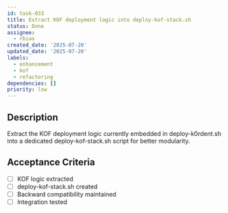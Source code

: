 ```yaml
---
id: task-033
title: Extract KOF deployment logic into deploy-kof-stack.sh
status: Done
assignee:
  - rbias
created_date: '2025-07-20'
updated_date: '2025-07-20'
labels:
  - enhancement
  - kof
  - refactoring
dependencies: []
priority: low
---
```


## Description

Extract the KOF deployment logic currently embedded in deploy-k0rdent.sh into a dedicated deploy-kof-stack.sh script for better modularity.

## Acceptance Criteria

- [ ] KOF logic extracted
- [ ] deploy-kof-stack.sh created
- [ ] Backward compatibility maintained
- [ ] Integration tested
